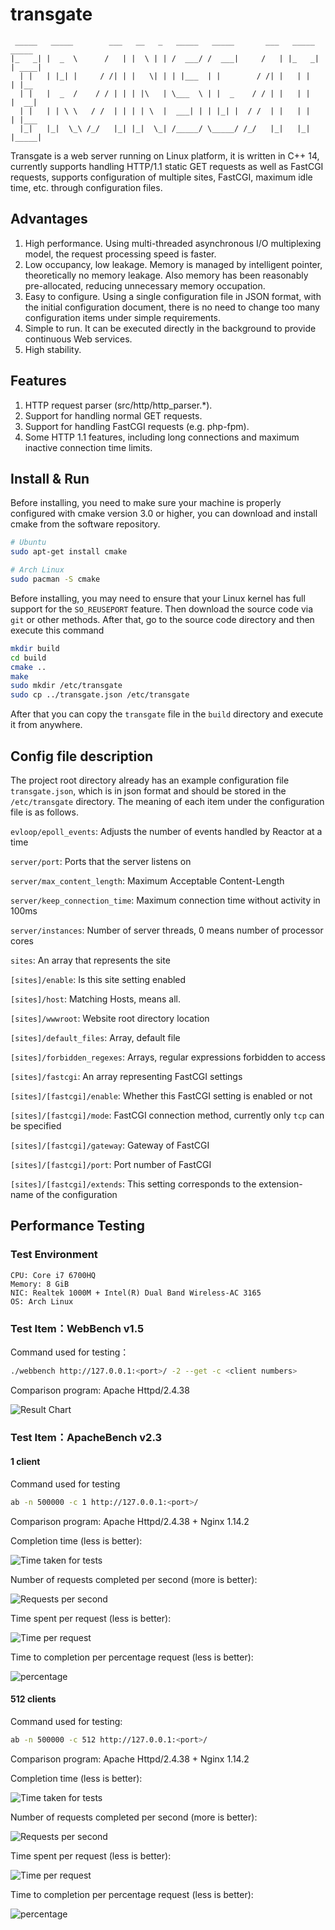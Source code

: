 # transgate

```
 _____   _____        ___   __   _   _____   _____       ___   _____   _____  
|_   _| |  _  \      /   | |  \ | | /  ___/ /  ___|     /   | |_   _| | ____| 
  | |   | |_| |     / /| | |   \| | | |___  | |        / /| |   | |   | |__   
  | |   |  _  /    / / | | | |\   | \___  \ | |  _    / / | |   | |   |  __|  
  | |   | | \ \   / /  | | | | \  |  ___| | | |_| |  / /  | |   | |   | |___  
  |_|   |_|  \_\ /_/   |_| |_|  \_| /_____/ \_____/ /_/   |_|   |_|   |_____| 
```

Transgate is a web server running on Linux platform, it is written in C++ 14, currently supports handling HTTP/1.1 static GET requests as well as FastCGI requests, supports configuration of multiple sites, FastCGI, maximum idle time, etc. through configuration files.

## Advantages

1. High performance. Using multi-threaded asynchronous I/O multiplexing model, the request processing speed is faster.
2. Low occupancy, low leakage. Memory is managed by intelligent pointer, theoretically no memory leakage. Also memory has been reasonably pre-allocated, reducing unnecessary memory occupation.
3. Easy to configure. Using a single configuration file in JSON format, with the initial configuration document, there is no need to change too many configuration items under simple requirements.
4. Simple to run. It can be executed directly in the background to provide continuous Web services. 
5. High stability.

## Features

1. HTTP request parser (src/http/http_parser.*).
2. Support for handling normal GET requests.
3. Support for handling FastCGI requests (e.g. php-fpm).
4. Some HTTP 1.1 features, including long connections and maximum inactive connection time limits.

## Install & Run

Before installing, you need to make sure your machine is properly configured with cmake version 3.0 or higher, you can download and install cmake from the software repository.

``` bash
# Ubuntu
sudo apt-get install cmake

# Arch Linux
sudo pacman -S cmake
```

Before installing, you may need to ensure that your Linux kernel has full support for the `SO_REUSEPORT` feature. Then download the source code via `git` or other methods. After that, go to the source code directory and then execute this command

``` bash
mkdir build
cd build
cmake ..
make
sudo mkdir /etc/transgate
sudo cp ../transgate.json /etc/transgate
```

After that you can copy the `transgate` file in the `build` directory and execute it from anywhere.

## Config file description

The project root directory already has an example configuration file `transgate.json`, which is in json format and should be stored in the `/etc/transgate` directory. The meaning of each item under the configuration file is as follows.

`evloop/epoll_events`: Adjusts the number of events handled by Reactor at a time

`server/port`: Ports that the server listens on

`server/max_content_length`: Maximum Acceptable Content-Length

`server/keep_connection_time`: Maximum connection time without activity in 100ms

`server/instances`: Number of server threads, 0 means number of processor cores

`sites`: An array that represents the site

`[sites]/enable`: Is this site setting enabled

`[sites]/host`: Matching Hosts, <any> means all.

`[sites]/wwwroot`: Website root directory location

`[sites]/default_files`: Array, default file

`[sites]/forbidden_regexes`: Arrays, regular expressions forbidden to access

`[sites]/fastcgi`: An array representing FastCGI settings

`[sites]/[fastcgi]/enable`: Whether this FastCGI setting is enabled or not

`[sites]/[fastcgi]/mode`: FastCGI connection method, currently only `tcp` can be specified

`[sites]/[fastcgi]/gateway`: Gateway of FastCGI

`[sites]/[fastcgi]/port`: Port number of FastCGI

`[sites]/[fastcgi]/extends`: This setting corresponds to the extension-name of the configuration


## Performance Testing

### Test Environment

```
CPU: Core i7 6700HQ
Memory: 8 GiB
NIC: Realtek 1000M + Intel(R) Dual Band Wireless-AC 3165
OS: Arch Linux
```

### Test Item：WebBench v1.5

Command used for testing：
``` bash
./webbench http://127.0.0.1:<port>/ -2 --get -c <client numbers>
```

Comparison program: Apache Httpd/2.4.38

![Result Chart](img/chart.png)

### Test Item：ApacheBench v2.3

#### 1 client

Command used for testing

``` bash
ab -n 500000 -c 1 http://127.0.0.1:<port>/
```

Comparison program: Apache Httpd/2.4.38 + Nginx 1.14.2

Completion time (less is better):

![Time taken for tests](img/2b.png)

Number of requests completed per second (more is better):

![Requests per second](img/2c.png)

Time spent per request (less is better):

![Time per request](img/2d.png)

Time to completion per percentage request (less is better):

![percentage](img/2eg.png)

#### 512 clients

Command used for testing:

``` bash
ab -n 500000 -c 512 http://127.0.0.1:<port>/
```

Comparison program: Apache Httpd/2.4.38 + Nginx 1.14.2

Completion time (less is better):

![Time taken for tests](img/b.png)

Number of requests completed per second (more is better):

![Requests per second](img/c.png)

Time spent per request (less is better):

![Time per request](img/d.png)

Time to completion per percentage request (less is better):

![percentage](img/eg.png)
